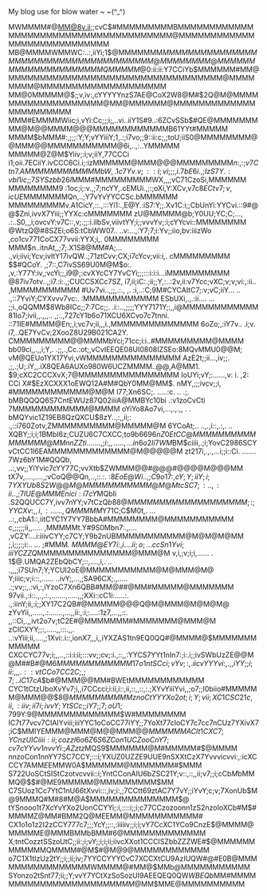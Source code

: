 My blog use for blow water ~  ~(^_^)

MWMMMM#@MM@8v.ii;;cvC$#MMMMMMMMMBMMMMMMMMMMMMMMMMMMMMMMMMMMMMMMMMMMMMMM@MMMMMMMMMMMMMMMMMMMMMMMMMMMM
MB@MMMMWMMWC:..:,iiYi;1$@MMMMMMM$MMMMMMMMMMMMMMMMMMMMMMMMMMMMMMMMMMMMMM@MMMMMMMM@MMMMMMMMMMMMMMMMMMM
MMQMMMMM$@0:ii:ii:Y7CCiYb$MMMMMM#MM@MMMMMMMMMMMMMMMMMMMMMMMMMMMMMMMMMM@MMMMMMMM@MMMMMMMMMMMMMMMMMMMM
MM@0MMMMM@$;;v,iv:,cYYYYYnzS7AE@CoX2W8@M#$2Q@M@MMMMMMMMMMMMMMMMMMM@MM@MMMMMM@MMMMMMMMMMMMMMMMMMMMMMM
MMM#EMMMMWiic;i,vYi:Cc;;;i;,..vi..iiY1S#9..:6ZCvSSb$#QE@MMMMMMMMM@M@@MMMM@@@MMMMMMMMMMMMB61YYt#MMMMM
MMMM$bMMM#:,;;;:Y;Y;vYYiiiY;1,.:;i7vo;;9::ii:c;,;toU;iiS0@MMMMMMMM@@MMM@@MMMMMMMMMMM@6i,..,:..YMMMMM
MMMMM@Z@M$Yiiv;:i;v;iiY,77CCCi i1;oii.7ECiiY.ivCCC6Ci.i;:izMMMMMM@MMM@@@MMMMMMMMM$n:,:;v7Ctn7.AMMMMM
MMMMMMMbW,.1c7Yv.v;::i;vi;;;,i.7bE6i.,;IzS7Y.:vbI1ic;;7SYSzbb26I$MMM#MMMMMMMMMWX,,,;vC71CzoSi,MMMMMM
MMMMMMMM9 :1oc;i;:v.,;7;ncYY,.cEMUi.,;:;oXi,Y:XCv,v7c8$ECtv7;v,icUE$MMMMMMMQn,..;Y7vYvYYCCSc.bMMMMMM
MMMMMMMMMv.A1CicY,::.,:::Yi1:.,E@Y.:iS7:Y;;.Xv1C:i;;CbUnYi:YYCvi.::9#@@$Zni,ivvX7Yiii;;YYXc:cMMMMMMM
zU@MMMMM@b;Y0UU;YC;C;...,  .:..S0,,,i;ovcvY:v7C::,v;.;;:i.iIbSv,viivtYY;i;;vvvYv;:i;cYYcvi::MMMMMMMM
@WtzQ@#8SZEi;o6S:tCbWW07..   ..v:...,:Y7;7;i:Yv;;iio,bv:iiizWo ,co1cv771CoCX77vvii:YYX;i,. 0MMMMMMMM
MMM$n..itnAt,,;7;.X1S8@MM#A;...     .,vi;iivi;Ycv;ivItY17ivQW..;71ztCvv;CX;i7cYcv;vii:i,. cMMMMMMMMM
$$#QCoY. ,;7::,C7ivSS69U0M@M$o:.     ,v,:Y77Y:iv,;vcYi;;,i9@;:cvXYcCY7YvCYi;;;:::i:i:i...iMMMMMMMMMM
@87iv7otv..,;i7.:i:.,;CUCCSXCc7SZ,   i7,ii;iC:.;ii;;Y,:..:2v,ii:v7Ycc;vXC;v;v;vi:,:ii.. ,MMMMMMMMMMM
#Uv7vi..,;;,.:.,  ,.   :i,..:C;9M#CYCAItC7;:v;vC;iiY...     ..   .,::7YviY;CYXvvv7vc:. :MMMMMMMMMMMM
ESbUXi,.,.:ii....  ...  ;;i.,oQQMM$8Wb8ICc;;7:7Cc;;.           .i::..,;;;;YYY7171Y;:,,i@MMMMMMMMMMMM
81Io7;ivii,,.,,,..  ,;..,727cY1b6o71XCU6XCvo7c7tnni.   ::71IE#MMMM@En;,i;vc7v;ii,,,i.,MMMMMMMMMMMMMM
6oZo;,:iY7v..  .i;v. i7,..QE7YvCv;2XooZ8U29B021CA2Y.  CMMMMMMMMM@@MMMMbYci;71cc;i:i..#MMMMMMMMM@MMMM
bb09ci,,.,,i;Y,. .;;,.,Cc.:ot;,vCvIEEQE08UI0808IZSEo:8MQvMMU0@@M;  vM@QEUo1YX17Yvi,vWMMMMMMMMMMMMMMM
AzE2t;;ii...,iv;;. ,;,.;U;.iY,,.iX8QEA6AUXo980W6UCZMMMM..@@,A@MM1.  $9;cXC2CCCXvX;7@MMMMMMMMMMMMMMMM
IoUYi;vY;:......,v:  i. ,2:  CCi X#$EzXCXXX1oEWQ12A#M#QbY0MM@MM$.  nMY,;;;ivcv;;i, #MMMMMMMMMMMM@M@M
I77;Xn6SC;. .....:c.  .. .;.     bMBQQQQ6S7CntEWUz87Q02iiiA@MMBYc10bi .:v1zoCvCti 7MMMMMMMMMMMM@MMMM
oYiYo8Ao7vi,...,.,.,,  .   .     bMQYvic1Z19EB8QzQXCU$8zY..,:,,ii;: .,::i760Zotv,ZMMMMMMMMMM@MMMMM@M
6YCoAt;.. ..,.,i::,.:,. ..        XQBY;;i;i;1BMbI6z;CUZU6C7CXCC;to9b$6696nZ0EtCC@MMMMMMMMMMMMMMMM@MM
nnZZti.... ...,;i:,,.....,..     .in6o2Ii7WM$BM$ciiii,.;i;YovC2986SCYvCtCC1I6EAMMMMMMMMMMMMM@M@@@@@M
zt217i,.,.,...i;;i::Ci. .......   7Wz6bY1M#QQQb,  ..:,vv;;YiYvic7cYY77C;vvXtb$ZWMMM@@#@@@#@@@@M@@@MM
tX7v,....,....,;vCoQ@@Qn,..,::.:. :$8EoE@Wi.      .,;C9o17:,cY;Y;iiY;i;7YXYUb8S2W@@M@MMMMMMMMMMM@M@M
tcSC7;:..,:ii..,;7IUE@MMMEnici:i7cY$MQbIi          .S2QQUCC7Y,ivv7nYY;v7tCzQ$b88@MMMMMMMMMMMMMMMMMMM
;:;YYCXv:,,i,:......,QMMMMM$Y71C;C$M0t,.       ... ..:,,cbA1::,iitCYC1Y7YY7BbbA#MMMMMMMM@MMMMMMMMMMM
c,;;;;;ii,,.....     ,MMMMMt.Y#9S0Mbn7:.,....    ,vCZY:...i:iiivCYY;c7CY;Y9b2nUBMMMMMMMMMMM@M@M@M@MM
;,i;;;:;i:.. ...      ;#MMM. $MMMM@EY7i:,i.. .     .ii;o;.. .ccSn1Yvi;iiiYCZZQ$MMMMMMMMMMMMMMM@MMM@M
v,i,;v;i;i,...... .     1$@.UMQA2ZEbQbCY;::,....,i,.   .. .,,,;i7SUn7;Y;YCUI2oE@MMMMMMMMMMM@M@MMM@M@
Y;iiic;v;i:::,......   ..ivY;,...,;SA96CX;.,..... .:;vv;:,.:vi,:,iYzoC7Xn6QBB#MM@##@MM#MMMMM@MMMMMMM
97vii.,:i::.,.,.:.,.......,.....,,;XXi::cC1i:.....:. .,:iinY;ii,:i;;XY17C2QB#@MMMMM@@@Q@M@MMM@M@M@M@
zYvYii,,.....,.:.......,...,,ii:,:i;:....:1z7,...,,::. ,,::Ci,.,,ivt2o7v;tC2E#@MMMMMMM#MMMMMMM@MMM@M
zCICXYY;;:,.....,,:::.,,. ..:vYiii;ii,....,;1Xvi:.i::,ionX7,,,i,,iYXZAS1tn9EQ0QQ#@MMMM@$MMMMMMMMMMMM
CXCCYC77v;i;,,..,::i:i:ii;:::vv;;cv;:i.,::,,:YYCS7YYt1nIn7:;i:.i;;ivSWbUzZE@@M@M##B#@M$6MMMMMMMMMMMM
17o1ntSCci;vYv;:,.iicvYYYvi:,.,,iYY;;i;ii:,,,.::vtCCo7CC2C;,;7;..iC17cA$$b#@MMM@@MM#BWEtMMMMMMMMMMMM
CYC1tCtzUboXvYv7;i,,i7CCcci;i:ii,i::,ii,::,,::,:.;XYvYiiiYvi,,;o7;;I0biio#MMMMMM@MMM@@$8$@MMMMMMMMMM
znoCtYYYXo2ot;i;Y;vii;XC1CSC21c,ii,:iiv;ii7i;ivvY;YtSCc;;iY7;;7;oU1;79$9Y:9@MMMMMMMMMMMMM$W#MMMMMMMM
IC7t77vcv7CIAIYviii;iiiYYC1oCoCC77iYY;;7YoXt77cIoCY7c7cc7nCUz7YXivX7;iC$MMIYEMMM@MMM@M@@MMM@$@MMMMMM
ACIt1CXC7;YCnzUICiiii:ii;cozzI6o6Z6S6ZCon1UCZooCnY7;cv7cYYvv1nvvYi:;AZztz$MQS9$MMMMMM@M#MMMMM#$@MMMM
nnzoCon1nnYY7SC7CCY;:::i;YXUZ0UZZE9UUE9nSXXtCzX7Yvvvicvvi:,:icXCCCY7AMM$E$EMMW0A$MMMMMM@MMMMMMM#$MMM
S722UoSCtSIStCzotvcvvii::i;YntCConAIU6bZSC21Y;v::,::,,ii;v7;;i;cCb$M$bMMMQ@$$#@ME9MMMMM@MMMMMMMMM$MM
C7SUoz1Cc7YtC1nU66tXvvi:::,iv;i:,;7CCtt69ztAC7Y7vY;;iYvY;c;v;7XonUb$M@9MMMQ#M#8#M@A$MMMMMMMMMMMMMM$@
tYSnooo1t7XcYvYXo2UonCCYYi;:i,::::i;;i;c77CCzozoonn1zS2nzoIoXCb#M$#MMMMZ@MM#BMM2Q@MEEMM@MMMMMMMMMMM#
CX1o1o1z2I2zCCY777c7;;;YcY;;::,:iiiiiv;;i;i;vY7CcXC1YCo9CnzE$@MMMM@MMMMME@MMMBMMbBMM#6@MMMMMMMMMMMMM
X;tntCozztSSzoUtC;;ii:;i;vY;;i;i;ii;iivcXXot1CCCISZbbZZZWE#$@MMMMMMMMMMMMQMMMM#@M$#@M@9@MMMMMMMMMMMM
o7C1X1tIzUz2tY;;i;;ii;iv;7YYCCYYYCvC7XCCXtCU9AzIUQW#@#E0B@MMMMMMMMMMMMMMMMWMMMM@#MM@$MMb@MMMMMMMMMMM
SYonzo2tSnt77;ii;;Y;vvY7YCtXzSoSozUI9AEEQEQ0QW$WBEQb$MM#MMMMMMMMMMMMMMMMMMM$MMMMM$@MM$MME@MMMMMMMMMM